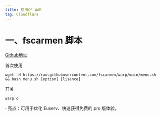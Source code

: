 ```yaml
---
title: 启用CF WAR
tag: Cloudflare
---
```


# 一、fscarmen 脚本

[Github地址](https://github.com/fscarmen/warp)

首次使用

```
wget -N https://raw.githubusercontent.com/fscarmen/warp/main/menu.sh && bash menu.sh [option] [lisence]
```

开关

```
warp o
```

· 亮点：可用于优化 Euserv、快速获得免费的 pro 版体验。




